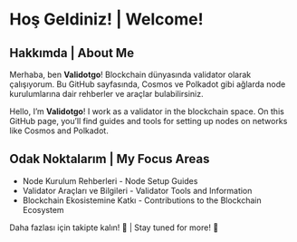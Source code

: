 # Hoş Geldiniz! | Welcome!

## Hakkımda | About Me  
Merhaba, ben **Validotgo**! Blockchain dünyasında validator olarak çalışıyorum. Bu GitHub sayfasında, Cosmos ve Polkadot gibi ağlarda node kurulumlarına dair rehberler ve araçlar bulabilirsiniz.

Hello, I’m **Validotgo**! I work as a validator in the blockchain space. On this GitHub page, you’ll find guides and tools for setting up nodes on networks like Cosmos and Polkadot.

## Odak Noktalarım                                                                  |  My Focus Areas  
- Node Kurulum Rehberleri                                                           - Node Setup Guides  
- Validator Araçları ve Bilgileri                                                   - Validator Tools and Information  
- Blockchain Ekosistemine Katkı                                                     - Contributions to the Blockchain Ecosystem       


Daha fazlası için takipte kalın! 🚀 | Stay tuned for more! 🚀  
